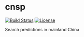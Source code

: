 # cnsp
[![Build Status](https://www.travis-ci.org/wangxinhe2006/cnsp.svg)](https://www.travis-ci.org/wangxinhe2006/cnsp)
[![License](https://img.shields.io/github/license/wangxinhe2006/cnsp.svg)](LICENSE)

Search predictions in mainland China
